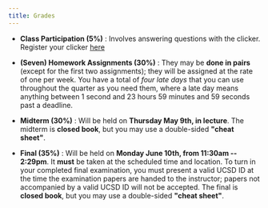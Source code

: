 ```yaml
---
title: Grades
---
```


- **Class Participation (5%)** :
  Involves answering questions with the clicker.
  Register your clicker [here](https://forms.gle/b3spPthsv6LWPDga8)

- **(Seven) Homework Assignments (30%)** :
  They may be **done in pairs** (except for the first two assignments); 
  they will be assigned at
  the rate of one per week. You have a total of *four late days*
  that you can use throughout the quarter as you need them,
  where a late day means anything between 1 second and 23
  hours 59 minutes and 59 seconds past a deadline.

- **Midterm (30%)** :
  Will be held on **Thursday May 9th, in lecture**.
  The midterm is **closed book**, but you may use a
  double-sided **"cheat sheet"**.

- **Final (35%)** :
  Will be held on **Monday June 10th, from 11:30am -- 2:29pm**.
  It **must** be taken at the scheduled time and location.
  To turn in your completed final examination, you must
  present a valid UCSD ID at the time the examination
  papers are handed to the instructor; papers not
  accompanied by a valid UCSD ID will not be accepted.
  The final is **closed book**, but you may use a
  double-sided **"cheat sheet"**.
